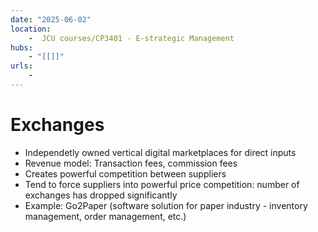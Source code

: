```yaml
---
date: "2025-06-02"
location:  
    -  JCU courses/CP3401 - E-strategic Management
hubs: 
    - "[[]]"
urls:
    - 
---
```


# Exchanges
- Independetly owned vertical digital marketplaces for direct inputs
- Revenue model: Transaction fees, commission fees
- Creates powerful competition between suppliers
- Tend to force suppliers into powerful price competition: number of exchanges has dropped significantly
- Example: Go2Paper (software solution for paper industry - inventory management, order management, etc.)


